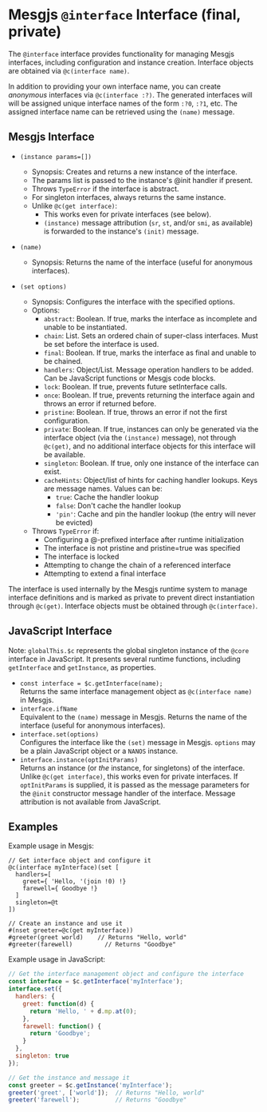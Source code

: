 # Mesgjs `@interface` Interface (final, private)

The `@interface` interface provides functionality for managing Mesgjs interfaces, including configuration and instance creation. Interface objects are obtained via `@c(interface name)`.

In addition to providing your own interface name, you can create *anonymous* interfaces via `@c(interface :?)`. The generated interfaces will will be assigned unique interface names of the form `:?0`, `:?1`, etc. The assigned interface name can be retrieved using the `(name)` message.

## Mesgjs Interface

* `(instance params=[])`
  * Synopsis: Creates and returns a new instance of the interface.
  * The params list is passed to the instance's @init handler if present.
  * Throws `TypeError` if the interface is abstract.
  * For singleton interfaces, always returns the same instance.
  * Unlike `@c(get interface)`:
    * This works even for private interfaces (see below).
    * `(instance)` message attribution (`sr`, `st`, and/or `smi`, as available) is forwarded to the instance's `(init)` message.

* `(name)`
  * Synopsis: Returns the name of the interface (useful for anonymous interfaces).

* `(set options)`
  * Synopsis: Configures the interface with the specified options.
  * Options:
    * `abstract`: Boolean. If true, marks the interface as incomplete and unable to be instantiated.
    * `chain`: List. Sets an ordered chain of super-class interfaces. Must be set before the interface is used.
    * `final`: Boolean. If true, marks the interface as final and unable to be chained.
    * `handlers`: Object/List. Message operation handlers to be added. Can be JavaScript functions or Mesgjs code blocks.
    * `lock`: Boolean. If true, prevents future setInterface calls.
    * `once`: Boolean. If true, prevents returning the interface again and throws an error if returned before.
    * `pristine`: Boolean. If true, throws an error if not the first configuration.
    * `private`: Boolean. If true, instances can only be generated via the interface object (via the `(instance)` message), not through `@c(get)`, and no additional interface objects for this interface will be available.
    * `singleton`: Boolean. If true, only one instance of the interface can exist.
    * `cacheHints`: Object/list of hints for caching handler lookups. Keys are message names. Values can be:
      * `true`: Cache the handler lookup
      * `false`: Don't cache the handler lookup
      * `'pin'`: Cache and pin the handler lookup (the entry will never be evicted)
  * Throws `TypeError` if:
    * Configuring a @-prefixed interface after runtime initialization
    * The interface is not pristine and pristine=true was specified
    * The interface is locked
    * Attempting to change the chain of a referenced interface
    * Attempting to extend a final interface

The interface is used internally by the Mesgjs runtime system to manage interface definitions and is marked as private to prevent direct instantiation through `@c(get)`. Interface objects must be obtained through `@c(interface)`.

## JavaScript Interface

Note: `globalThis.$c` represents the global singleton instance of the `@core` interface in JavaScript. It presents several runtime functions, including `getInterface` and `getInstance`, as properties.

* `const interface = $c.getInterface(name);`\
Returns the same interface management object as `@c(interface name)` in Mesgjs.
* `interface.ifName`\
Equivalent to the `(name)` message in Mesgjs. Returns the name of the interface (useful for anonymous interfaces).
* `interface.set(options)`\
Configures the interface like the `(set)` message in Mesgjs. `options` may be a plain JavaScript object or a `NANOS` instance.
* `interface.instance(optInitParams)`\
Returns an instance (or *the* instance, for singletons) of the interface. Unlike `@c(get interface)`, this works even for private interfaces. If `optInitParams` is supplied, it is passed as the message parameters for the `@init` constructor message handler of the interface. Message attribution is not available from JavaScript.

## Examples

Example usage in Mesgjs:
```mesgjs
// Get interface object and configure it
@c(interface myInterface)(set [
  handlers=[
    greet={ 'Hello, '(join !0) !}
    farewell={ Goodbye !}
  ]
  singleton=@t
])

// Create an instance and use it
#(nset greeter=@c(get myInterface))
#greeter(greet world)    // Returns "Hello, world"
#greeter(farewell)         // Returns "Goodbye"
```

Example usage in JavaScript:
```javascript
// Get the interface management object and configure the interface
const interface = $c.getInterface('myInterface');
interface.set({
  handlers: {
    greet: function(d) {
      return 'Hello, ' + d.mp.at(0);
    },
    farewell: function() {
      return 'Goodbye';
    }
  },
  singleton: true
});

// Get the instance and message it
const greeter = $c.getInstance('myInterface');
greeter('greet', ['world']);  // Returns "Hello, world"
greeter('farewell');          // Returns "Goodbye"
```
